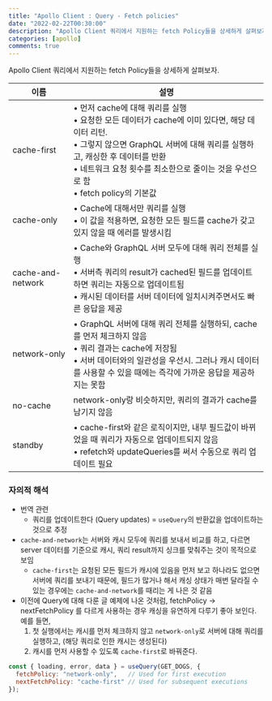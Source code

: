 ```yaml
---
title: "Apollo Client : Query - Fetch policies"
date: "2022-02-22T00:30:00"
description: "Apollo Client 쿼리에서 지원하는 fetch Policy들을 상세하게 살펴보자."
categories: [apollo]
comments: true
---
```


Apollo Client 쿼리에서 지원하는 fetch Policy들을 상세하게 살펴보자.

| 이름 | 설명 |
| --- | --- |
| cache-first | • 먼저 cache에 대해 쿼리를 실행<br>• 요청한 모든 데이터가 cache에 이미 있다면, 해당 데이터 리턴.<br>• 그렇지 않으면 GraphQL 서버에 대해 쿼리를 실행하고, 캐싱한 후 데이터를 반환<br>• 네트워크 요청 횟수를 최소한으로 줄이는 것을 우선으로 함<br>• fetch policy의 기본값 |
| cache-only | • Cache에 대해서만 쿼리를 실행<br>• 이 값을 적용하면, 요청한 모든 필드를 cache가 갖고 있지 않을 때 에러를 발생시킴 |
| cache-and-network | • Cache와 GraphQL 서버 모두에 대해 쿼리 전체를 실행<br>• 서버측 쿼리의 result가 cached된 필드를 업데이트하면 쿼리는 자동으로 업데이트됨<br>• 캐시된 데이터를 서버 데이터에 일치시켜주면서도 빠른 응답을 제공 |
| network-only | • GraphQL 서버에 대해 쿼리 전체를 실행하되, cache를 먼저 체크하지 않음<br>• 쿼리 결과는 cache에 저장됨<br>• 서버 데이터와의 일관성을 우선시. 그러나 캐시 데이터를 사용할 수 있을 때에는 즉각에 가까운 응답을 제공하지는 못함 |
| no-cache | network-only랑 비슷하지만, 쿼리의 결과가 cache를 남기지 않음 |
| standby | • cache-first와 같은 로직이지만, 내부 필드값이 바뀌었을 때 쿼리가 자동으로 업데이트되지 않음<br>• refetch와 updateQueries를 써서 수동으로 쿼리 업데이트 필요 |

### 자의적 해석
- 번역 관련
  - 쿼리를 업데이트한다 (Query updates) = `useQuery`의 반환값을 업데이트하는 것으로 추정
- `cache-and-network`는 서버와 캐시 모두에 쿼리를 보내서 비교를 하고, 다르면 server 데이터를 기준으로 캐시, 쿼리 result까지 싱크를 맞춰주는 것이 목적으로 보임
  - `cache-first`는 요청된 모든 필드가 캐시에 있음을 먼저 보고 하나라도 없으면 서버에 쿼리를 보내기 때문에, 필드가 많거나 해서 캐싱 상태가 매번 달라질 수 있는 경우에는 `cache-and-network`를 때리는 게 나은 것 같음
- 이전에 Query에 대해 다룬 글 예제에 나온 것처럼, fetchPolicy → nextFetchPolicy 를 다르게 사용하는 경우 캐싱을 유연하게 다루기 좋아 보인다. 예를 들면,
  1. 첫 실행에서는 캐시를 먼저 체크하지 않고 `network-only`로 서버에 대해 쿼리를 실행하고, (해당 쿼리로 인한 캐시는 생성된다)
  2. 캐시를 먼저 사용할 수 있도록 `cache-first`로 바꿔준다.

```jsx
const { loading, error, data } = useQuery(GET_DOGS, {
  fetchPolicy: "network-only",   // Used for first execution
  nextFetchPolicy: "cache-first" // Used for subsequent executions
});
```
